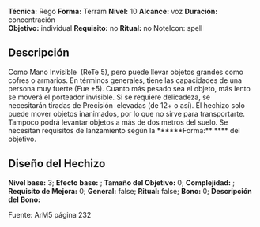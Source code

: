 
**Técnica:** Rego
**Forma:** Terram
**Nivel:** 10
**Alcance:** voz 
**Duración:** concentración  
**Objetivo:** individual
**Requisito:** no
**Ritual:** no
NoteIcon: spell




## Descripción 
<p>Como Mano Invisible  (ReTe 5), pero puede llevar objetos grandes como cofres o armarios. En términos generales, tiene las capacidades de una persona muy fuerte (Fue +5). Cuanto más pesado sea el objeto, más lento se moverá el porteador invisible. Si se requiere delicadeza, se necesitarán tiradas de Precisión  elevadas (de 12+ o así). El hechizo solo puede mover objetos inanimados, por lo que no sirve para transportarte. Tampoco podrá levantar objetos a más de dos metros del suelo. Se necesitan requisitos de lanzamiento según la ******Forma:** **** del objetivo.</p>

## Diseño del Hechizo 

**Nivel base:** 3; **Efecto base:** ;  **Tamaño del **Objetivo:**** 0; **Complejidad:** ; **Requisito de Mejora:** 0; **General:** false; **Ritual:** false; **Bono:** 0; **Descripción del** **Bono:** 

Fuente: ArM5 página 232
